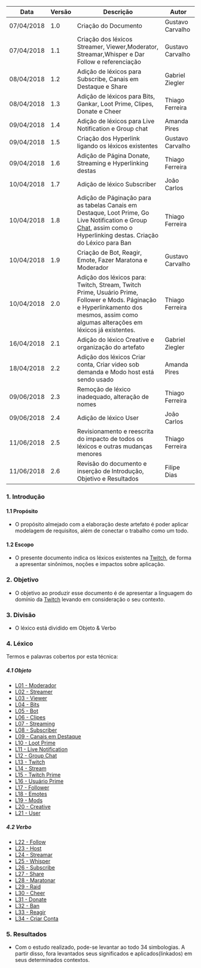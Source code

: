 |Data|Versão|Descrição|Autor|
|----|------|---------|-----|
|07/04/2018|1.0|Criação do Documento|Gustavo Carvalho|
|07/04/2018|1.1|Criação dos léxicos Streamer, Viewer,Moderator, Streamar,Whisper e Dar Follow e referenciação|Gustavo Carvalho|
|08/04/2018|1.2|Adição de léxicos para Subscribe, Canais em Destaque e Share|Gabriel Ziegler|
|08/04/2018|1.3|Adição de léxicos para Bits, Gankar, Loot Prime, Clipes, Donate e Cheer|Thiago Ferreira|
|09/04/2018|1.4|Adição de léxicos para Live Notification e Group chat|Amanda Pires|
|09/04/2018|1.5|Criação dos Hyperlink ligando os léxicos existentes|Gustavo Carvalho|
|09/04/2018|1.6|Adição de Página Donate, Streaming e Hyperlinking destas|Thiago Ferreira|
|10/04/2018|1.7|Adição de léxico Subscriber|João Carlos|
|10/04/2018|1.8|Adição de Páginação para as tabelas Canais em Destaque, Loot Prime, Go Live Notification e Group [Chat](Group-Chat), assim como o Hyperlinking destas. Criação do Léxico para Ban|Thiago Ferreira|
|10/04/2018|1.9|Criação de Bot, Reagir, Emote, Fazer Maratona e Moderador|Gustavo Carvalho|
|10/04/2018|2.0|Adição dos léxicos para: Twitch, Stream, Twitch Prime, Usuário Prime, Follower e Mods. Páginação e Hyperlinkamento dos mesmos, assim como algumas alterações em léxicos já existentes. |Thiago Ferreira|
|16/04/2018|2.1|Adição do léxico Creative e organização do artefato|Gabriel Ziegler|
|18/04/2018|2.2|Adição dos léxicos Criar conta, Criar video sob demanda e Modo host está sendo usado|Amanda Pires|
|09/06/2018|2.3|Remoção de léxico inadequado, alteração de nomes |Thiago Ferreira|
|09/06/2018|2.4|Adição de léxico User|João Carlos|
|11/06/2018|2.5|Revisionamento e reescrita do impacto de todos os léxicos e outras mudanças menores|Thiago Ferreira|
|11/06/2018|2.6|Revisão do documento e inserção de Introdução, Objetivo e Resultados|Filipe Dias|

### 1. Introdução
#### 1.1 Propósito
* O propósito almejado com a elaboração deste artefato é poder aplicar modelagem de requisitos, além de conectar o trabalho como um todo.

#### 1.2 Escopo
* O presente documento indica os léxicos existentes na [Twitch](https://github.com/gabrielziegler3/Requisitos-2018-1/wiki/Twitch), de forma a apresentar sinônimos, noções e impactos sobre aplicação.

### 2. Objetivo
* O objetivo ao produzir esse documento é de apresentar a linguagem do domínio da [Twitch](https://github.com/gabrielziegler3/Requisitos-2018-1/wiki/Twitch) levando em consideração o seu contexto.

### 3. Divisão
* O léxico está dividido em Objeto & Verbo

### 4. Léxico
Termos e palavras cobertos por esta técnica:
#####  4.1 Objeto
  * [L01 - Moderador](Moderador)
  * [L02 - Streamer](Streamer)
  * [L03 - Viewer](Viewer)
  * [L04 - Bits](Bits)
  * [L05 - Bot](Bot)
  * [L06 - Clipes](Clipes)
  * [L07 - Streaming](Streaming)
  * [L08 - Subscriber](Subscriber)
  * [L09 - Canais em Destaque](Canais-em-Destaque)
  * [L10 - Loot Prime](Loot-Prime)
  * [L11 - Live Notification](Live-Notification)
  * [L12 - Group Chat](Group-Chat)
  * [L13 - Twitch](Twitch)
  * [L14 - Stream](Stream)
  * [L15 - Twitch Prime](Twitch-Prime)
  * [L16 - Usuário Prime](Usuário-Prime)
  * [L17 - Follower](Follower)
  * [L18 - Emotes](Emotes)
  * [L19 - Mods](Mods)
  * [L20 - Creative](Creative)
  * [L21 - User](User)

#####  4.2 Verbo
  * [L22 - Follow](Dar-Follow)
  * [L23 - Host](Host)
  * [L24 - Streamar](Streamar)
  * [L25 - Whisper](Whisper)
  * [L26 - Subscribe](Subscribe)
  * [L27 - Share](Share)
  * [L28 - Maratonar](Fazer-Maratona)
  * [L29 - Raid](Raid)
  * [L30 - Cheer](Cheer)
  * [L31 - Donate](Donate)
  * [L32 - Ban](Ban)
  * [L33 - Reagir](Reagir)
  * [L34 - Criar Conta](Criar-Conta)


### 5. Resultados
* Com o estudo realizado, pode-se levantar ao todo 34 simbologias. A partir disso, fora levantados seus significados e aplicados(linkados) em seus determinados contextos.
